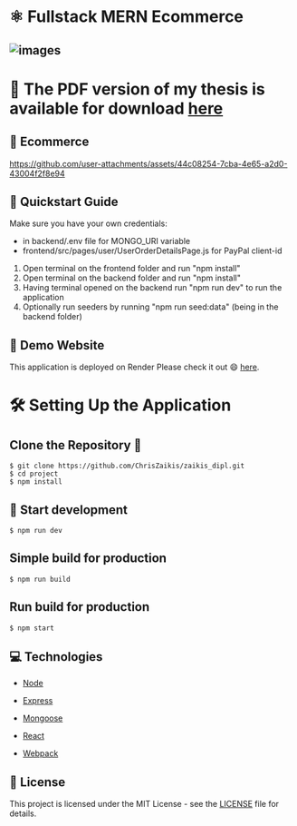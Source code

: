 
# :atom_symbol: Fullstack MERN Ecommerce



## ![images](https://github.com/user-attachments/assets/4d336666-2b77-4a9c-8cd9-a335aef75778) 
# 📒 The PDF version of my thesis is available for download [here](link-to-your-pdf)



## :shopping_cart: Ecommerce




https://github.com/user-attachments/assets/44c08254-7cba-4e65-a2d0-43004f2f8e94






## :construction_worker: Quickstart Guide

Make sure you have your own credentials:
 - in backend/.env file for MONGO_URI variable
 - frontend/src/pages/user/UserOrderDetailsPage.js for PayPal client-id

1. Open terminal on the frontend folder and run "npm install"
2. Open terminal on the backend folder and run "npm install"
3. Having terminal opened on the backend run "npm run dev" to run the application
4. Optionally run seeders by running "npm run seed:data" (being in the backend folder)


## :eyes: Demo Website

This application is deployed on Render Please check it out :smile: [here](https://frontend-obqs.onrender.com/).
# :hammer_and_wrench: Setting Up the Application

## Clone the Repository :octopus:

```
$ git clone https://github.com/ChrisZaikis/zaikis_dipl.git
$ cd project
$ npm install
```

## :star2: Start development

```
$ npm run dev
```

## Simple build for production

```
$ npm run build
```

## Run build for production

```
$ npm start
```


## :computer: Technologies

- [Node](https://nodejs.org/en/)

- [Express](https://expressjs.com/)

- [Mongoose](https://mongoosejs.com/)

- [React](https://reactjs.org/)

- [Webpack](https://webpack.js.org/)

## :closed_book: License

This project is licensed under the MIT License - see the [LICENSE](https://github.com/ChrisZaikis/zaikis_dipl?tab=License-1-ov-file) file for details.


